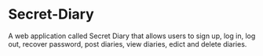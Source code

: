 # Secret-Diary
A web application called Secret Diary that allows users to sign up, log in, log out, recover password, post diaries, view diaries, edict and delete diaries.
